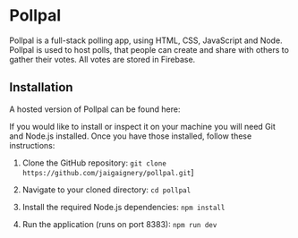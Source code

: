 # Pollpal

Pollpal is a full-stack polling app, using HTML, CSS, JavaScript and Node. Pollpal is used to host polls, that people can create and share with others to gather their votes. All votes are stored in Firebase.

## Installation

A hosted version of Pollpal can be found here:

If you would like to install or inspect it on your machine you will need Git and Node.js installed.
Once you have those installed, follow these instructions:

1. Clone the GitHub repository:
   `git clone https://github.com/jaigaignery/pollpal.git`]

2. Navigate to your cloned directory:
   `cd pollpal`

3. Install the required Node.js dependencies:
   `npm install`

4. Run the application (runs on port 8383):
   `npm run dev`
